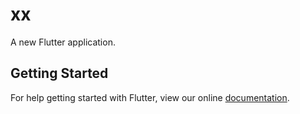 # xx

A new Flutter application.

## Getting Started

For help getting started with Flutter, view our online
[documentation](https://flutter.io/).

